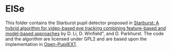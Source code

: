 # ElSe
This folder contains the Starburst pupil detector proposed in [Starburst: A hybrid algorithm for video-based eye tracking combining feature-based and model-based approaches](https://doi.org/10.1109/CVPR.2005.531) by D. Li, D. Winfield", and D. Parkhurst. The code and the algorithm are licensed under GPL2 and are based upon the implementation in [Open-PupilEXT](https://github.com/openPupil/Open-PupilEXT).